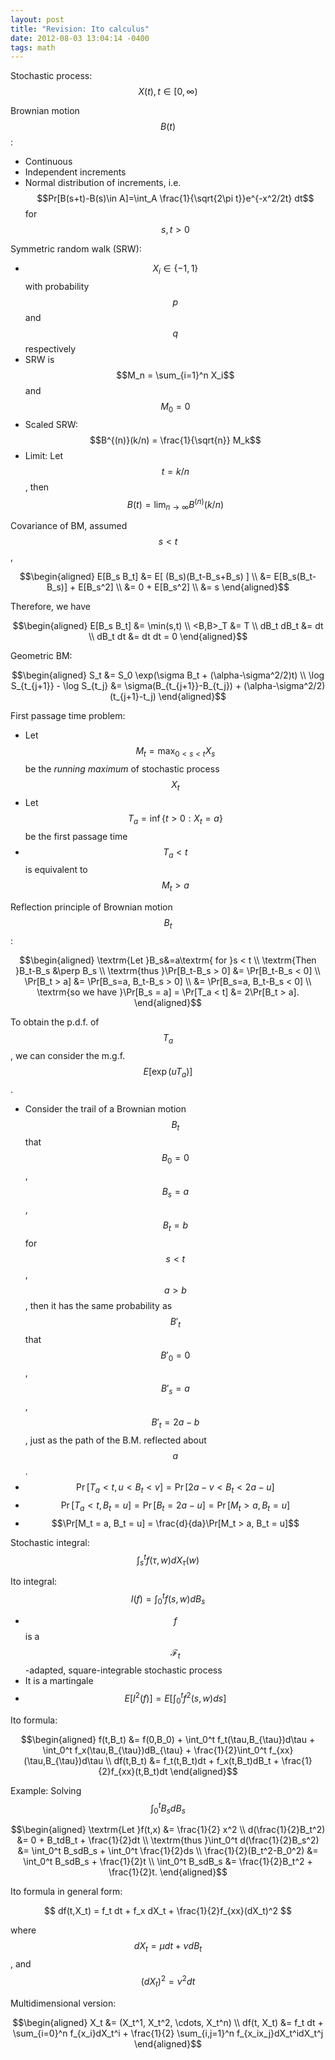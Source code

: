 ```yaml
---
layout: post
title: "Revision: Ito calculus"
date: 2012-08-03 13:04:14 -0400
tags: math
---
```


Stochastic process: $$X(t), t\in[0,\infty)$$

Brownian motion $$B(t)$$:
  * Continuous
  * Independent increments
  * Normal distribution of increments, i.e. $$Pr[B(s+t)-B(s)\in A]=\int_A \frac{1}{\sqrt{2\pi t}}e^{-x^2/2t} dt$$ for $$s,t>0$$

Symmetric random walk (SRW):
  * $$X_i \in \{-1,1\}$$ with probability $$p$$ and $$q$$ respectively
  * SRW is $$M_n = \sum_{i=1}^n X_i$$ and $$M_0 = 0$$
  * Scaled SRW: $$B^{(n)}(k/n) = \frac{1}{\sqrt{n}} M_k$$
  * Limit: Let $$t=k/n$$, then $$B(t)=\lim_{n\to\infty} B^{(n)}(k/n)$$

Covariance of BM, assumed $$s<t$$,

$$\begin{aligned}
E[B_s B_t] &= E[ (B_s)(B_t-B_s+B_s) ] \\
&= E[B_s(B_t-B_s)] + E[B_s^2] \\
&= 0 + E[B_s^2] \\
&= s
\end{aligned}$$

Therefore, we have

$$\begin{aligned}
E[B_s B_t] &= \min(s,t) \\
<B,B>_T &= T  \\
dB_t dB_t &= dt \\
dB_t dt &= dt dt = 0
\end{aligned}$$

Geometric BM:

$$\begin{aligned}
S_t &= S_0 \exp(\sigma B_t + (\alpha-\sigma^2/2)t) \\
\log S_{t_{j+1}} - \log S_{t_j} &= \sigma(B_{t_{j+1}}-B_{t_j}) + (\alpha-\sigma^2/2)(t_{j+1}-t_j)
\end{aligned}$$

First passage time problem:
  * Let $$M_t = \max_{0<s<t} X_s$$ be the *running maximum* of stochastic process $$X_t$$
  * Let $$T_a = \inf\{t>0: X_t = a\}$$ be the first passage time
  * $$T_a < t$$ is equivalent to $$M_t > a$$

Reflection principle of Brownian motion $$B_t$$:

$$\begin{aligned}
\textrm{Let }B_s&=a\textrm{ for }s < t \\
\textrm{Then }B_t-B_s &\perp B_s \\
\textrm{thus }\Pr[B_t-B_s > 0] &= \Pr[B_t-B_s < 0] \\
\Pr[B_t > a] &= \Pr[B_s=a, B_t-B_s > 0] \\
&= \Pr[B_s=a, B_t-B_s < 0] \\
\textrm{so we have }\Pr[B_s = a] = \Pr[T_a < t] &= 2\Pr[B_t > a].
\end{aligned}$$

To obtain the p.d.f. of $$T_a$$, we can consider the m.g.f. $$E[\exp(uT_a)]$$.
  * Consider the trail of a Brownian motion $$B_t$$ that $$B_0=0$$, $$B_s=a$$, $$B_t=b$$ for $$s<t$$, $$a>b$$,
    then it has the same probability as $$B'_t$$ that $$B'_0=0$$, $$B'_s=a$$, $$B'_t=2a-b$$, just as
    the path of the B.M. reflected about $$a$$.
  * $$\Pr[T_a < t, u < B_t < v] = \Pr[2a-v < B_t < 2a-u]$$
  * $$\Pr[T_a < t, B_t = u] = \Pr[B_t = 2a-u] = \Pr[M_t > a, B_t = u]$$
  * $$\Pr[M_t = a, B_t = u] = \frac{d}{da}\Pr[M_t > a, B_t = u]$$

Stochastic integral: $$\int_s^t f(\tau,w)dX_{\tau}(w)$$

Ito integral: $$I(f) = \int_0^t f(s,w)dB_s$$
  * $$f$$ is a $$\mathcal{F}_t$$-adapted, square-integrable stochastic process
  * It is a martingale
  * $$E[I^2(f)] = E[\int_0^t f^2(s,w)ds]$$

Ito formula:

$$\begin{aligned}
f(t,B_t) &= f(0,B_0) + \int_0^t f_t(\tau,B_{\tau})d\tau + \int_0^t f_x(\tau,B_{\tau})dB_{\tau} + \frac{1}{2}\int_0^t f_{xx}(\tau,B_{\tau})d\tau  \\
df(t,B_t) &= f_t(t,B_t)dt + f_x(t,B_t)dB_t + \frac{1}{2}f_{xx}(t,B_t)dt
\end{aligned}$$

Example: Solving $$\int_0^t B_s dB_s$$

$$\begin{aligned}
\textrm{Let }f(t,x) &= \frac{1}{2} x^2 \\
d(\frac{1}{2}B_t^2) &= 0 + B_tdB_t + \frac{1}{2}dt \\
\textrm{thus }\int_0^t d(\frac{1}{2}B_s^2) &= \int_0^t B_sdB_s + \int_0^t \frac{1}{2}ds \\
\frac{1}{2}(B_t^2-B_0^2) &= \int_0^t B_sdB_s + \frac{1}{2}t \\
\int_0^t B_sdB_s &= \frac{1}{2}B_t^2 + \frac{1}{2}t.
\end{aligned}$$

Ito formula in general form:

$$
df(t,X_t) = f_t dt + f_x dX_t + \frac{1}{2}f_{xx}(dX_t)^2
$$

where $$dX_t = \mu dt + \nu dB_t$$, and $$(dX_t)^2 = \nu^2 dt$$

Multidimensional version:

$$\begin{aligned}
X_t &= (X_t^1, X_t^2, \cdots, X_t^n) \\
df(t, X_t) &= f_t dt + \sum_{i=0}^n f_{x_i}dX_t^i + \frac{1}{2} \sum_{i,j=1}^n f_{x_ix_j}dX_t^idX_t^j
\end{aligned}$$
